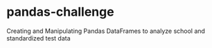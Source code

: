 # pandas-challenge
Creating and Manipulating Pandas DataFrames to analyze school and standardized test data
